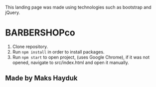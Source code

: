 This landing page was made using technologies such as bootstrap and jQuery.

# BARBERSHOPco

1) Clone repository.
2) Run `npm install` in order to install packages.
3) Run `npm start` to open project, (uses Google Chrome), if it was not opened, navigate to src/index.html and open it manually.

## Made by Maks Hayduk
